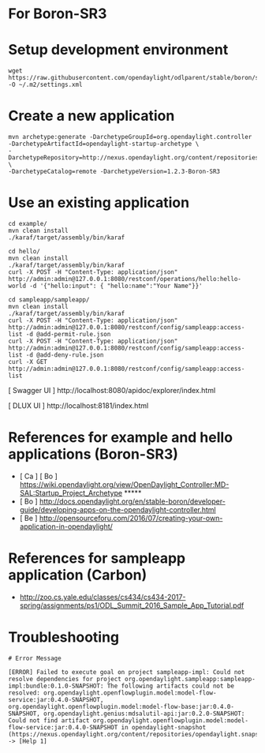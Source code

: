 # For Boron-SR3

# Setup development environment

```
wget https://raw.githubusercontent.com/opendaylight/odlparent/stable/boron/settings.xml -O ~/.m2/settings.xml
```

# Create a new application

```
mvn archetype:generate -DarchetypeGroupId=org.opendaylight.controller -DarchetypeArtifactId=opendaylight-startup-archetype \
-DarchetypeRepository=http://nexus.opendaylight.org/content/repositories/opendaylight.release/ \
-DarchetypeCatalog=remote -DarchetypeVersion=1.2.3-Boron-SR3
```

# Use an existing application

```
cd example/
mvn clean install
./karaf/target/assembly/bin/karaf

cd hello/
mvn clean install
./karaf/target/assembly/bin/karaf
curl -X POST -H "Content-Type: application/json" http://admin:admin@127.0.0.1:8080/restconf/operations/hello:hello-world -d '{"hello:input": { "hello:name":"Your Name"}}'

cd sampleapp/sampleapp/
mvn clean install
./karaf/target/assembly/bin/karaf
curl -X POST -H "Content-Type: application/json" http://admin:admin@127.0.0.1:8080/restconf/config/sampleapp:access-list -d @add-permit-rule.json
curl -X POST -H "Content-Type: application/json" http://admin:admin@127.0.0.1:8080/restconf/config/sampleapp:access-list -d @add-deny-rule.json
curl -X GET http://admin:admin@127.0.0.1:8080/restconf/config/sampleapp:access-list
```

[ Swagger UI ] http://localhost:8080/apidoc/explorer/index.html

[ DLUX UI ] http://localhost:8181/index.html

# References for example and hello applications (Boron-SR3)

* [ Ca ] [ Bo ] https://wiki.opendaylight.org/view/OpenDaylight_Controller:MD-SAL:Startup_Project_Archetype *****
* [ Bo ] http://docs.opendaylight.org/en/stable-boron/developer-guide/developing-apps-on-the-opendaylight-controller.html 
* [ Be ] http://opensourceforu.com/2016/07/creating-your-own-application-in-opendaylight/

# References for sampleapp application (Carbon)

* http://zoo.cs.yale.edu/classes/cs434/cs434-2017-spring/assignments/ps1/ODL_Summit_2016_Sample_App_Tutorial.pdf

# Troubleshooting

```
# Error Message

[ERROR] Failed to execute goal on project sampleapp-impl: Could not resolve dependencies for project org.opendaylight.sampleapp:sampleapp-impl:bundle:0.1.0-SNAPSHOT: The following artifacts could not be resolved: org.opendaylight.openflowplugin.model:model-flow-service:jar:0.4.0-SNAPSHOT, org.opendaylight.openflowplugin.model:model-flow-base:jar:0.4.0-SNAPSHOT, org.opendaylight.genius:mdsalutil-api:jar:0.2.0-SNAPSHOT: Could not find artifact org.opendaylight.openflowplugin.model:model-flow-service:jar:0.4.0-SNAPSHOT in opendaylight-snapshot (https://nexus.opendaylight.org/content/repositories/opendaylight.snapshot/) -> [Help 1]
```

